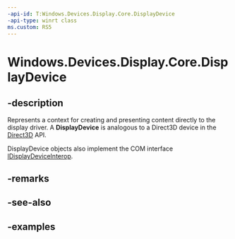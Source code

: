 ```yaml
---
-api-id: T:Windows.Devices.Display.Core.DisplayDevice
-api-type: winrt class
ms.custom: RS5
---
```


<!-- Class syntax.
public class DisplayDevice 
-->

# Windows.Devices.Display.Core.DisplayDevice

## -description
Represents a context for creating and presenting content directly to the display driver. A **DisplayDevice** is analogous to a Direct3D device in the [Direct3D](https://docs.microsoft.com/windows/desktop/direct3d) API.

DisplayDevice objects also implement the COM interface [IDisplayDeviceInterop](https://docs.microsoft.com/en-us/windows/win32/api/windows.devices.display.core.interop/nn-windows-devices-display-core-interop-idisplaydeviceinterop).

## -remarks

## -see-also

## -examples
